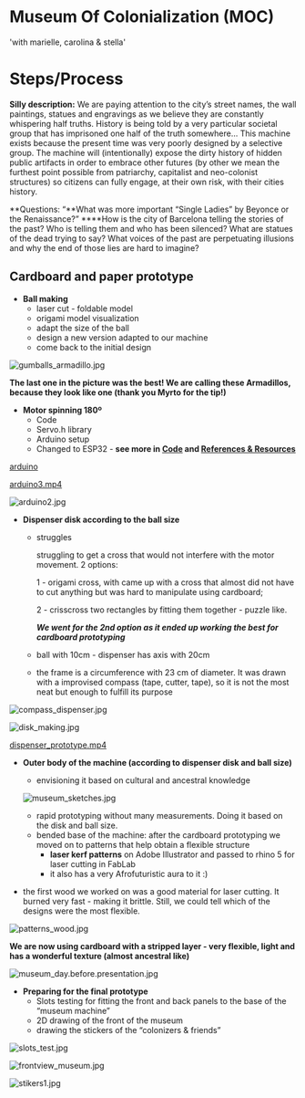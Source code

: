 # Museum Of Colonialization (MOC)


'with marielle, carolina & stella'


# Steps/Process

**Silly description:** We are paying attention to the city’s street names, the wall paintings, statues and engravings as we believe they are constantly whispering half truths. History is being told by a very particular societal group that has imprisoned one half of the truth somewhere... This machine exists because the present time was very poorly designed by a selective group. The machine will (intentionally) expose the dirty history of hidden public artifacts in order to embrace other futures (by other we mean the furthest point possible from patriarchy, capitalist and neo-colonist structures) so citizens can fully engage, at their own risk, with their cities history.

**Questions: “**What was more important “Single Ladies” by Beyonce or the Renaissance?” ****How is the city of Barcelona telling the stories of the past? Who is telling them and who has been silenced? What are statues of the dead trying to say? What voices of the past are perpetuating illusions and why the end of those lies are hard to imagine? 

## Cardboard and paper prototype

- **Ball making**
    - laser cut - foldable model
    - origami model visualization
    - adapt the size of the ball
    - design a new version adapted to our machine
    - come back to the initial design

![gumballs_armadillo.jpg](imagery/gumballs_armadillo.jpg)

**The last one in the picture was the best! We are calling these Armadillos, because they look like one (thank you Myrto for the tip!)**

- **Motor spinning 180º**
    - Code
    - Servo.h library
    - Arduino setup
    - Changed to ESP32 - **see more in [Code](https://www.notion.so/Code-a2bd420d377d4d449d11855274f145c5) and [References & Resources](https://www.notion.so/References-Resources-e2736ea149dc4f89935cc239e962b929)**

[arduino](https://s3.us-west-2.amazonaws.com/secure.notion-static.com/16466796-0670-4749-b0e5-d27b048bc41f/arduino1.mp4?X-Amz-Algorithm=AWS4-HMAC-SHA256&X-Amz-Content-Sha256=UNSIGNED-PAYLOAD&X-Amz-Credential=AKIAT73L2G45EIPT3X45%2F20230217%2Fus-west-2%2Fs3%2Faws4_request&X-Amz-Date=20230217T115311Z&X-Amz-Expires=86400&X-Amz-Signature=f01d4c50d05be26c97f73d54fc8e929b2bec7cedc6c3a69cae4bc201cb3cebe8&X-Amz-SignedHeaders=host&response-content-disposition=filename%3D%22arduino1.mp4%22&x-id=GetObject)

[arduino3.mp4](Steps%20Process%202beb500748b641fbad6523d79eabf261/arduino3.mp4)

![arduino2.jpg](imagery/arduino2.jpg)

- **Dispenser disk according to the ball size**
    - struggles
        
        struggling to get a cross that would not interfere with the motor movement. 2 options: 
        
        1 - origami cross, with came up with a cross that almost did not have to cut anything but was hard to manipulate using cardboard; 
        
        2 - crisscross two rectangles by fitting them together - puzzle like. 
        
        ***We went for the 2nd option as it ended up working the best for cardboard prototyping***
        
    - ball with 10cm - dispenser has axis with 20cm
    - the frame is a circumference with 23 cm of diameter. It was drawn with a improvised compass (tape, cutter, tape), so it is not the most neat but enough to fulfill its purpose
    

![compass_dispenser.jpg](imagery/compass_dispenser.jpg)

![disk_making.jpg](imagery/disk_making.jpg)

[dispenser_prototype.mp4](Steps%20Process%202beb500748b641fbad6523d79eabf261/dispenser_prototype.mp4)

- **Outer body of the machine (according to dispenser disk and ball size)**
    - envisioning it based on cultural and ancestral knowledge
    
    ![museum_sketches.jpg](imagery/museum_sketches.jpg)
    
    - rapid prototyping without many measurements. Doing it based on the disk and ball size.
    - bended base of the machine: after the cardboard prototyping we moved on to patterns that help obtain a flexible structure
        - **laser kerf patterns** on Adobe Illustrator and passed to rhino 5 for laser cutting in FabLab
        - it also has a very Afrofuturistic aura to it :)
        

- the first wood we worked on was a good material for laser cutting. It burned very fast - making it brittle. Still, we could tell which of the designs were the most flexible.

![patterns_wood.jpg](imagery/patterns_wood.jpg)

**We are now using cardboard with a stripped layer - very flexible, light and has a wonderful texture (almost ancestral like)**

![museum_day.before.presentation.jpg](imagery/museum_day.before.presentation.jpg)

- **Preparing for the final prototype**
    - Slots testing for fitting the front and back panels to the base of the “museum machine”
    - 2D drawing of the front of the museum
    - drawing the stickers of the “colonizers & friends”

![slots_test.jpg](imagery/slots_test.jpg)

![frontview_museum.jpg](imagery/frontview_museum.jpg)

![stikers1.jpg](imagery/stikers1.jpg)